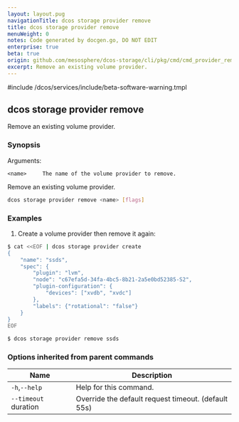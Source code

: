 ```yaml
---
layout: layout.pug
navigationTitle: dcos storage provider remove
title: dcos storage provider remove
menuWeight: 0
notes: Code generated by docgen.go, DO NOT EDIT
enterprise: true
beta: true
origin: github.com/mesosphere/dcos-storage/cli/pkg/cmd/cmd_provider_remove.go
excerpt: Remove an existing volume provider.
---
```

#include /dcos/services/include/beta-software-warning.tmpl

## dcos storage provider remove

Remove an existing volume provider.

### Synopsis

Arguments:

    <name>     The name of the volume provider to remove.

Remove an existing volume provider.

```bash
dcos storage provider remove <name> [flags]
```

### Examples

1. Create a volume provider then remove it again:

```bash
$ cat <<EOF | dcos storage provider create
{
    "name": "ssds",
    "spec": {
        "plugin": "lvm",
        "node": "c67efa5d-34fa-4bc5-8b21-2a5e0bd52385-S2",
        "plugin-configuration": {
            "devices": ["xvdb", "xvdc"]
        },
        "labels": {"rotational": "false"}
    }
}
EOF

$ dcos storage provider remove ssds
```

### Options inherited from parent commands

Name | Description
--- | ---
`-h`,`--help` | Help for this command.
`--timeout` duration | Override the default request timeout. (default 55s)

